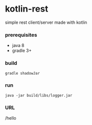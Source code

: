# kotlin-rest
simple rest client/server made with kotlin

### prerequisites
 * java 8
 * gradle 3+
 
### build
```
gradle shadowJar
```

### run
```
java -jar build/libs/logger.jar
```

### URL
/hello

